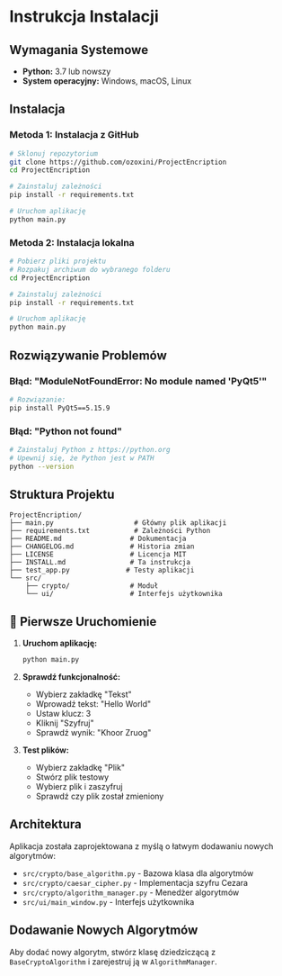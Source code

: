 # Instrukcja Instalacji

## Wymagania Systemowe

- **Python:** 3.7 lub nowszy
- **System operacyjny:** Windows, macOS, Linux

## Instalacja

### Metoda 1: Instalacja z GitHub

```bash
# Sklonuj repozytorium
git clone https://github.com/ozoxini/ProjectEncription
cd ProjectEncription

# Zainstaluj zależności
pip install -r requirements.txt

# Uruchom aplikację
python main.py
```

### Metoda 2: Instalacja lokalna

```bash
# Pobierz pliki projektu
# Rozpakuj archiwum do wybranego folderu
cd ProjectEncription

# Zainstaluj zależności
pip install -r requirements.txt

# Uruchom aplikację
python main.py
```

##  Rozwiązywanie Problemów

### Błąd: "ModuleNotFoundError: No module named 'PyQt5'"
```bash
# Rozwiązanie:
pip install PyQt5==5.15.9
```

### Błąd: "Python not found"
```bash
# Zainstaluj Python z https://python.org
# Upewnij się, że Python jest w PATH
python --version
```

##  Struktura Projektu

```
ProjectEncription/
├── main.py                    # Główny plik aplikacji
├── requirements.txt           # Zależności Python
├── README.md                 # Dokumentacja
├── CHANGELOG.md              # Historia zmian
├── LICENSE                   # Licencja MIT
├── INSTALL.md                # Ta instrukcja
├── test_app.py              # Testy aplikacji
└── src/
    ├── crypto/               # Moduł 
    └── ui/                   # Interfejs użytkownika
```

## 🎯 Pierwsze Uruchomienie

1. **Uruchom aplikację:**
   ```bash
   python main.py
   ```

2. **Sprawdź funkcjonalność:**
   - Wybierz zakładkę "Tekst"
   - Wprowadź tekst: "Hello World"
   - Ustaw klucz: 3
   - Kliknij "Szyfruj"
   - Sprawdź wynik: "Khoor Zruog"

3. **Test plików:**
   - Wybierz zakładkę "Plik"
   - Stwórz plik testowy
   - Wybierz plik i zaszyfruj
   - Sprawdź czy plik został zmieniony

## Architektura

Aplikacja została zaprojektowana z myślą o łatwym dodawaniu nowych algorytmów:

- `src/crypto/base_algorithm.py` - Bazowa klasa dla algorytmów
- `src/crypto/caesar_cipher.py` - Implementacja szyfru Cezara
- `src/crypto/algorithm_manager.py` - Menedżer algorytmów
- `src/ui/main_window.py` - Interfejs użytkownika

## Dodawanie Nowych Algorytmów

Aby dodać nowy algorytm, stwórz klasę dziedziczącą z `BaseCryptoAlgorithm` i zarejestruj ją w `AlgorithmManager`.